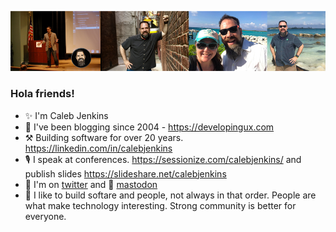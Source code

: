![Header background](resources/social-banner.png)

### Hola friends! 
- ✨ I'm Caleb Jenkins
- 🧵 I've been blogging since 2004 - https://developingux.com
- ⚒ Building software for over 20 years. https://linkedin.com/in/calebjenkins
- 🎙 I speak at conferences. https://sessionize.com/calebjenkins/
and publish slides https://slideshare.net/calebjenkins
- 🐤 I'm on <a href="https://twitter.com/calebjenkins">twitter</a> and 🐘 <a href="https://techhub.social/@calebjenkins" rel="me">mastodon</a>
- 🙌 I like to build softare and people, not always in that order. People are what make technology interesting. Strong community is better for everyone.

